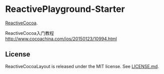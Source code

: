 ReactivePlayground-Starter
====================

[ReactiveCocoa](https://github.com/ReactiveCocoa/ReactiveCocoa).

ReactiveCocoa入门教程 http://www.cocoachina.com/ios/20150123/10994.html 


## License

ReactiveCocoaLayout is released under the MIT license. See
[LICENSE.md](https://github.com/ReactiveCocoa/ReactiveCocoaLayout/blob/master/LICENSE.md).
